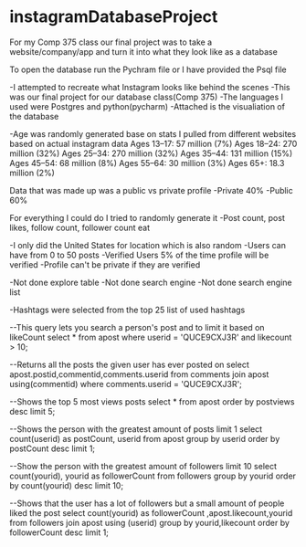 # instagramDatabaseProject
For my Comp 375 class our final project was to take a website/company/app and turn it into what they look like as a database

To open the database run the Pychram file or I have provided the Psql file

-I attempted to recreate what Instagram looks like behind the scenes
-This was our final project for our database class(Comp 375)
-The languages I used were Postgres and python(pycharm)
-Attached is the visualiation of the database 
 

-Age was randomly generated base on stats I pulled from different websites based on actual instagram data
Ages 13–17: 57 million (7%)
Ages 18–24: 270 million (32%)
Ages 25–34: 270 million (32%)
Ages 35–44: 131 million (15%)
Ages 45–54: 68 million (8%)
Ages 55–64: 30 million (3%)
Ages 65+: 18.3 million (2%)


Data that was made up was a public vs private profile 
-Private 40%
-Public 60%


For everything I could do I tried to randomly generate it 
-Post count, post likes, follow count, follower count eat

-I only did the United States for location which is also random
-Users can have from 0 to 50 posts
-Verified Users 5% of the time profile will be verified 
-Profile can't be private if they are verified 


-Not done explore table
-Not done search engine
-Not done search engine list

-Hashtags were selected from the top 25 list of used hashtags 



--This query lets you search a person's post and to limit it based on likeCount
select * from apost where userid = 'QUCE9CXJ3R' and likecount > 10;

--Returns all the posts the given user has ever posted on
select apost.postid,commentid,comments.userid  from comments join apost using(commentid) where comments.userid = 'QUCE9CXJ3R';

--Shows the top 5 most views posts
select * from apost order by postviews desc limit 5;

--Shows the person with the greatest amount of posts limit 1
select count(userid) as postCount, userid from apost group by userid order by postCount desc limit 1;

--Show the person with the greatest amount of followers limit 10
select count(yourid), yourid as followerCount from followers group by yourid order by count(yourid) desc limit 10;

--Shows that the user has a lot of followers but a small amount of people liked the post
select count(yourid) as followerCount ,apost.likecount,yourid from followers join apost using (userid) group by yourid,likecount order by followerCount desc limit 1;
